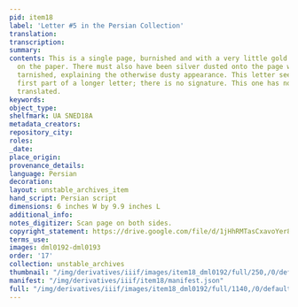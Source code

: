 ```yaml
---
pid: item18
label: 'Letter #5 in the Persian Collection'
translation:
transcription:
summary:
contents: This is a single page, burnished and with a very little gold dust sprinkled
  on the paper. There must also have been silver dusted onto the page which has since
  tarnished, explaining the otherwise dusty appearance. This letter seems to be the
  first part of a longer letter; there is no signature. This one has not yet been
  translated.
keywords:
object_type:
shelfmark: UA SNED18A
metadata_creators:
repository_city:
roles:
_date:
place_origin:
provenance_details:
language: Persian
decoration:
layout: unstable_archives_item
hand_script: Persian script
dimensions: 6 inches W by 9.9 inches L
additional_info:
notes_digitizer: Scan page on both sides.
copyright_statement: https://drive.google.com/file/d/1jHhRMTasCxavoYer89Wn8_Xn65nL0sW0/view?usp=sharing
terms_use:
images: dml0192-dml0193
order: '17'
collection: unstable_archives
thumbnail: "/img/derivatives/iiif/images/item18_dml0192/full/250,/0/default.jpg"
manifest: "/img/derivatives/iiif/item18/manifest.json"
full: "/img/derivatives/iiif/images/item18_dml0192/full/1140,/0/default.jpg"
---
```

